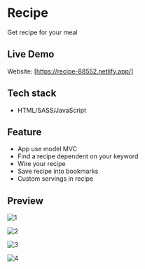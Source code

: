 # Recipe

Get recipe for your meal

## Live Demo

Website: [https://recipe-88552.netlify.app/]



## Tech stack

- HTML/SASS/JavaScript


## Feature

- App use model MVC
- Find a recipe dependent on your keyword 
- Wire your recipe
- Save recipe into bookmarks 
- Custom servings in recipe

## Preview

![1](https://i.ibb.co/bHzFrNh/2.png)

![2](https://i.ibb.co/wNzMqfB/Capture.png)

![3](https://i.ibb.co/W6vxRTx/screenshot-1683858447.png)

![4](https://i.ibb.co/Y7Ysjst/1.png)




